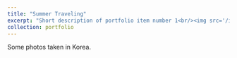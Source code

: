 ```yaml
---
title: "Summer Traveling"
excerpt: "Short description of portfolio item number 1<br/><img src='/images/busan.png'>"
collection: portfolio
---
```


Some photos taken in Korea.
